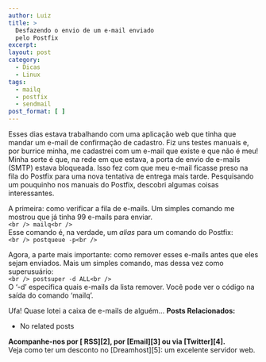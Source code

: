 ```yaml
---
author: Luiz
title: >
  Desfazendo o envio de um e-mail enviado
  pelo Postfix
excerpt:
layout: post
category:
  - Dicas
  - Linux
tags:
  - mailq
  - postfix
  - sendmail
post_format: [ ]
---
```

Esses dias estava trabalhando com uma aplicação web que tinha que mandar um e-mail de confirmação de cadastro. Fiz uns testes manuais e, por burrice minha, me cadastrei com um e-mail que existe e que não é meu! Minha sorte é que, na rede em que estava, a porta de envio de e-mails (SMTP) estava bloqueada. Isso fez com que meu e-mail ficasse preso na fila do Postfix para uma nova tentativa de entrega mais tarde. Pesquisando um pouquinho nos manuais do Postfix, descobri algumas coisas interessantes.

A primeira: como verificar a fila de e-mails. Um simples comando me mostrou que já tinha 99 e-mails para enviar.  
`<br />
mailq<br />
`  
Esse comando é, na verdade, um *alias* para um comando do Postfix:  
`<br />
postqueue -p<br />
`

Agora, a parte mais importante: como remover esses e-mails antes que eles sejam enviados. Mais um simples comando, mas dessa vez como superusuário:  
`<br />
postsuper -d ALL<br />
`  
O ‘-d’ especifica quais e-mails da lista remover. Você pode ver o código na saída do comando ‘mailq’.

Ufa! Quase lotei a caixa de e-mails de alguém… 
**Posts Relacionados:** 
*   No related posts









**Acompanhe-nos por [ RSS][2], por [Email][3] ou via [Twitter][4].**  
Veja como ter um desconto no [Dreamhost][5]: um excelente servidor web.

 [1]: https://twitter.com/share




